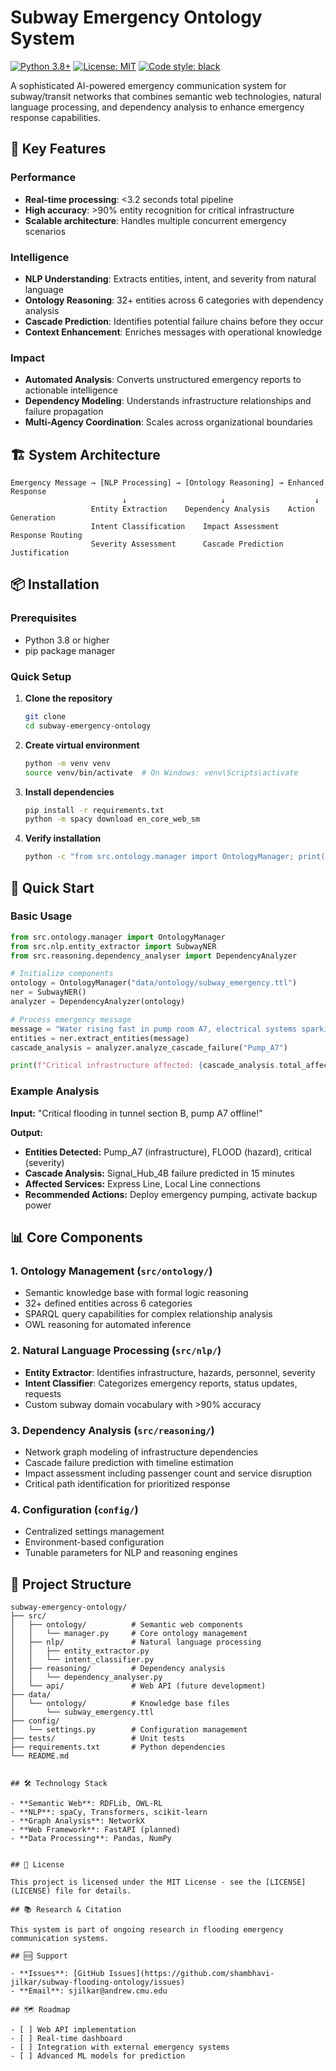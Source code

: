 # Subway Emergency Ontology System

[![Python 3.8+](https://img.shields.io/badge/python-3.8+-blue.svg)](https://www.python.org/downloads/)
[![License: MIT](https://img.shields.io/badge/License-MIT-yellow.svg)](https://opensource.org/licenses/MIT)
[![Code style: black](https://img.shields.io/badge/code%20style-black-000000.svg)](https://github.com/psf/black)

A sophisticated AI-powered emergency communication system for subway/transit networks that combines semantic web technologies, natural language processing, and dependency analysis to enhance emergency response capabilities.

## 🚀 Key Features

### Performance
- **Real-time processing**: <3.2 seconds total pipeline
- **High accuracy**: >90% entity recognition for critical infrastructure
- **Scalable architecture**: Handles multiple concurrent emergency scenarios

### Intelligence
- **NLP Understanding**: Extracts entities, intent, and severity from natural language
- **Ontology Reasoning**: 32+ entities across 6 categories with dependency analysis
- **Cascade Prediction**: Identifies potential failure chains before they occur
- **Context Enhancement**: Enriches messages with operational knowledge

### Impact
- **Automated Analysis**: Converts unstructured emergency reports to actionable intelligence
- **Dependency Modeling**: Understands infrastructure relationships and failure propagation
- **Multi-Agency Coordination**: Scales across organizational boundaries

## 🏗️ System Architecture

```
Emergency Message → [NLP Processing] → [Ontology Reasoning] → Enhanced Response
                         ↓                     ↓                    ↓
                  Entity Extraction    Dependency Analysis    Action Generation
                  Intent Classification    Impact Assessment    Response Routing
                  Severity Assessment      Cascade Prediction   Justification
```

## 📦 Installation

### Prerequisites
- Python 3.8 or higher
- pip package manager

### Quick Setup

1. **Clone the repository**
   ```bash
   git clone
   cd subway-emergency-ontology
   ```

2. **Create virtual environment**
   ```bash
   python -m venv venv
   source venv/bin/activate  # On Windows: venv\Scripts\activate
   ```

3. **Install dependencies**
   ```bash
   pip install -r requirements.txt
   python -m spacy download en_core_web_sm
   ```

4. **Verify installation**
   ```bash
   python -c "from src.ontology.manager import OntologyManager; print('✅ Installation successful')"
   ```

## 🚀 Quick Start

### Basic Usage

```python
from src.ontology.manager import OntologyManager
from src.nlp.entity_extractor import SubwayNER
from src.reasoning.dependency_analyser import DependencyAnalyzer

# Initialize components
ontology = OntologyManager("data/ontology/subway_emergency.ttl")
ner = SubwayNER()
analyzer = DependencyAnalyzer(ontology)

# Process emergency message
message = "Water rising fast in pump room A7, electrical systems sparking!"
entities = ner.extract_entities(message)
cascade_analysis = analyzer.analyze_cascade_failure("Pump_A7")

print(f"Critical infrastructure affected: {cascade_analysis.total_affected_services}")
```

### Example Analysis

**Input:** "Critical flooding in tunnel section B, pump A7 offline!"

**Output:**
- **Entities Detected:** Pump_A7 (infrastructure), FLOOD (hazard), critical (severity)
- **Cascade Analysis:** Signal_Hub_4B failure predicted in 15 minutes
- **Affected Services:** Express Line, Local Line connections
- **Recommended Actions:** Deploy emergency pumping, activate backup power

## 📊 Core Components

### 1. **Ontology Management** (`src/ontology/`)
- Semantic knowledge base with formal logic reasoning
- 32+ defined entities across 6 categories
- SPARQL query capabilities for complex relationship analysis
- OWL reasoning for automated inference

### 2. **Natural Language Processing** (`src/nlp/`)
- **Entity Extractor**: Identifies infrastructure, hazards, personnel, severity
- **Intent Classifier**: Categorizes emergency reports, status updates, requests
- Custom subway domain vocabulary with >90% accuracy

### 3. **Dependency Analysis** (`src/reasoning/`)
- Network graph modeling of infrastructure dependencies
- Cascade failure prediction with timeline estimation
- Impact assessment including passenger count and service disruption
- Critical path identification for prioritized response

### 4. **Configuration** (`config/`)
- Centralized settings management
- Environment-based configuration
- Tunable parameters for NLP and reasoning engines

## 📁 Project Structure

```
subway-emergency-ontology/
├── src/
│   ├── ontology/          # Semantic web components
│   │   └── manager.py     # Core ontology management
│   ├── nlp/               # Natural language processing
│   │   ├── entity_extractor.py
│   │   └── intent_classifier.py
│   ├── reasoning/         # Dependency analysis
│   │   └── dependency_analyser.py
│   └── api/               # Web API (future development)
├── data/
│   └── ontology/          # Knowledge base files
│       └── subway_emergency.ttl
├── config/
│   └── settings.py        # Configuration management
├── tests/                 # Unit tests
├── requirements.txt       # Python dependencies
└── README.md


## 🛠️ Technology Stack

- **Semantic Web**: RDFLib, OWL-RL
- **NLP**: spaCy, Transformers, scikit-learn
- **Graph Analysis**: NetworkX
- **Web Framework**: FastAPI (planned)
- **Data Processing**: Pandas, NumPy


## 📄 License

This project is licensed under the MIT License - see the [LICENSE](LICENSE) file for details.

## 📚 Research & Citation

This system is part of ongoing research in flooding emergency communication systems. 

## 🆘 Support

- **Issues**: [GitHub Issues](https://github.com/shambhavi-jilkar/subway-flooding-ontology/issues)
- **Email**: sjilkar@andrew.cmu.edu

## 🗺️ Roadmap

- [ ] Web API implementation
- [ ] Real-time dashboard
- [ ] Integration with external emergency systems
- [ ] Advanced ML models for prediction

